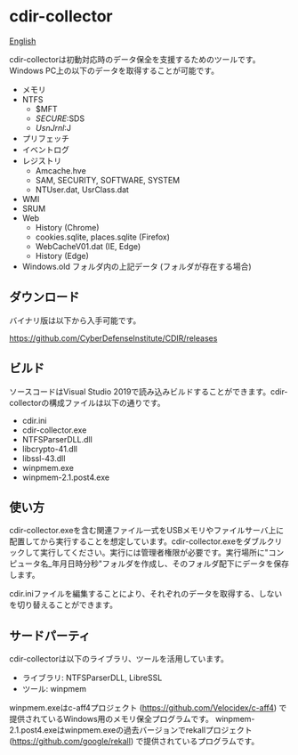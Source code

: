 ﻿# cdir-collector

[English](README_en.md)

cdir-collectorは初動対応時のデータ保全を支援するためのツールです。Windows PC上の以下のデータを取得することが可能です。

* メモリ
* NTFS
  * $MFT
  * $SECURE:$SDS
  * $UsnJrnl:$J
* プリフェッチ
* イベントログ
* レジストリ
  * Amcache.hve
  * SAM, SECURITY, SOFTWARE, SYSTEM
  * NTUser.dat, UsrClass.dat
* WMI
* SRUM
* Web
  * History (Chrome)
  * cookies.sqlite, places.sqlite (Firefox)
  * WebCacheV01.dat (IE, Edge)
  * History (Edge)
* Windows.old フォルダ内の上記データ (フォルダが存在する場合) 

## ダウンロード

バイナリ版は以下から入手可能です。

https://github.com/CyberDefenseInstitute/CDIR/releases

## ビルド

ソースコードはVisual Studio 2019で読み込みビルドすることができます。cdir-collectorの構成ファイルは以下の通りです。

* cdir.ini
* cdir-collector.exe
* NTFSParserDLL.dll
* libcrypto-41.dll
* libssl-43.dll
* winpmem.exe
* winpmem-2.1.post4.exe

## 使い方

cdir-collector.exeを含む関連ファイル一式をUSBメモリやファイルサーバ上に配置してから実行することを想定しています。cdir-collector.exeをダブルクリックして実行してください。実行には管理者権限が必要です。実行場所に"コンピュータ名_年月日時分秒"フォルダを作成し、そのフォルダ配下にデータを保存します。

cdir.iniファイルを編集することにより、それぞれのデータを取得する、しないを切り替えることができます。

## サードパーティ

cdir-collectorは以下のライブラリ、ツールを活用しています。

* ライブラリ: NTFSParserDLL, LibreSSL
* ツール: winpmem

winpmem.exeはc-aff4プロジェクト (https://github.com/Velocidex/c-aff4) で提供されているWindows用のメモリ保全プログラムです。
winpmem-2.1.post4.exeはwinpmem.exeの過去バージョンでrekallプロジェクト (https://github.com/google/rekall) で提供されているプログラムです。
